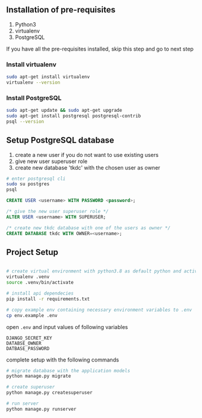 ## Installation of pre-requisites

1. Python3
1. virtualenv
1. PostgreSQL

If you have all the pre-requisites installed, skip this step and go to next step

### Install virtualenv

```sh
sudo apt-get install virtualenv
virtualenv --version
```

### Install PostgreSQL

```sh
sudo apt-get update && sudo apt-get upgrade
sudo apt-get install postgresql postgresql-contrib
psql --version
```

## Setup PostgreSQL database

1. create a new user if you do not want to use existing users
1. give new user superuser role
1. create new database 'tkdc' with the chosen user as owner

```sh
# enter postgresql cli
sudo su postgres
psql
```

```sql
CREATE USER <username> WITH PASSWORD <password>;

/* give the new user superuser role */
ALTER USER <username> WITH SUPERUSER;

/* create new tkdc database with one of the users as owner */
CREATE DATABASE tkdc WITH OWNER=<username>;
```

## Project Setup

```sh

# create virtual environment with python3.8 as default python and activate it
virtualenv .venv
source .venv/bin/activate

# install api dependecies
pip install -r requirements.txt

# copy example env containing necessary environment variables to .env
cp env.example .env
```

open `.env` and input values of following variables

```env
DJANGO_SECRET_KEY
DATABSE_OWNER
DATBASE_PASSWORD
```

complete setup with the following commands

```sh
# migrate database with the application models
python manage.py migrate

# create superuser
python manage.py createsuperuser

# run server
python manage.py runserver
```
